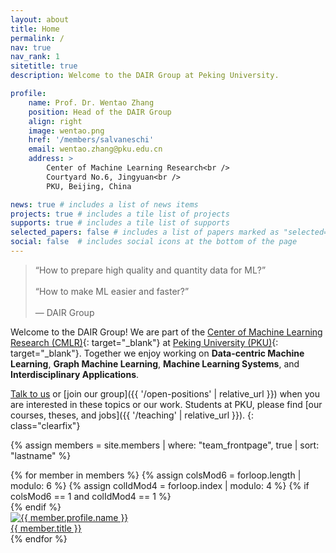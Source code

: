 ```yaml
---
layout: about
title: Home
permalink: /
nav: true
nav_rank: 1
sitetitle: true
description: Welcome to the DAIR Group at Peking University.

profile:
    name: Prof. Dr. Wentao Zhang
    position: Head of the DAIR Group
    align: right
    image: wentao.png
    href: '/members/salvaneschi'
    email: wentao.zhang@pku.edu.cn
    address: >
        Center of Machine Learning Research<br />
        Courtyard No.6, Jingyuan<br />
        PKU, Beijing, China

news: true # includes a list of news items
projects: true # includes a tile list of projects
supports: true # includes a tile list of supports
selected_papers: false # includes a list of papers marked as "selected={true}"
social: false  # includes social icons at the bottom of the page
---
```


> <i class="fas fa-quote-left"></i>
> “How to prepare high quality and quantity data for ML?” <br />
> <i class="fas fa-quote-right"></i><br />
> <i class="fas fa-quote-left"></i>
> “How to make ML easier and faster?” <br />
> <i class="fas fa-quote-right"></i><br />
> —&nbsp;DAIR Group

Welcome to the DAIR Group!
We are part of the [Center of Machine Learning Research (CMLR)](https://cmlr.pku.edu.cn/){: target="_blank"} at [Peking University (PKU)](https://www.pku.edu.cn/){: target="_blank"}. 
Together we enjoy working on **Data-centric Machine Learning**, **Graph Machine Learning**, 
**Machine Learning Systems**, and **Interdisciplinary Applications**.

[Talk to us](mailto:wentao.zhang@pku.edu.cn) or
[join our group]({{ '/open-positions' | relative_url }})
when you are interested in these topics or our work.
Students at PKU,
please find [our courses, theses, and jobs]({{ '/teaching' | relative_url }}).
{: class="clearfix"}

{% assign members = site.members | where: "team_frontpage", true | sort: "lastname" %}
<div class="d-flex flex-wrap align-content-stretch justify-content-center m-n2 pt-5 no-gutters">
    {% for member in members %}
        {% assign colsMod6 = forloop.length | modulo: 6 %}
        {% assign colIdMod4 = forloop.index | modulo: 4 %}
        {% if colsMod6 == 1 and colIdMod4 == 1 %}<div class="col-md-2 w-100"></div>{% endif %}
        <div class="col-6 col-sm-3 col-md-2 mb-3">
            <a href="{{ member.url | relative_url }}" class="no-decoration">
                <div class="card hoverable h-100 m-2">
                    <img src="{{ '/assets/img/' | append: member.profile.image | relative_url }}" class="card-img-top" alt="{{ member.profile.name }}" />
                    <div class="card-body p-2">
                        <div class="card-title m-0">{{ member.title }}</div>
                    </div>
                </div>
            </a>
        </div>
    {% endfor %}
</div>
